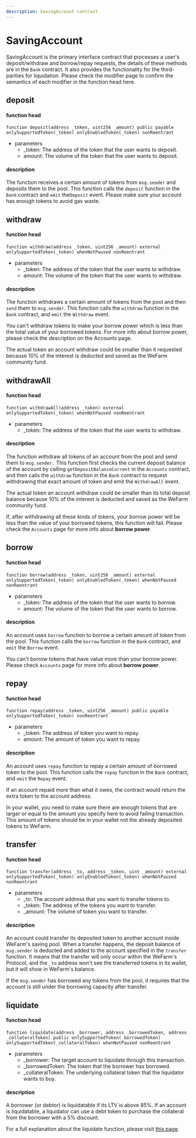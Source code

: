 ```yaml
---
description: SavingAccount contract
---
```


# SavingAccount

SavingAccount is the primary interface contract that processes a user's deposit/withdraw and borrow/repay requests, the details of these methods are in the `Bank` contract.  It also provides the functionality for the third-parities for liquidation. Please check the modifier page to confirm the semantics of each modifier in the function head here.

## deposit

#### function head

`function deposit(address _token, uint256 _amount) public payable onlySupportedToken(_token) onlyEnabledToken(_token) nonReentrant`

* parameters
  * \_token: The address of the token that the user wants to deposit.
  * amount: The volume of the token that the user wants to deposit.

#### description

The function receives a certain amount of tokens from `msg.sender` and deposits them to the pool. This function calls the `deposit` function in the `Bank` contract and `emit` the`Deposit` event. Please make sure your account has enough tokens to avoid gas waste.

## withdraw

#### function head

`function withdraw(address _token, uint256 _amount) external onlySupportedToken(_token) whenNotPaused nonReentrant`

* parameters
  * \_token: The address of the token that the user wants to withdraw.
  * amount: The volume of the token that the user wants to withdraw.

#### description

The function withdraws a certain amount of tokens from the pool and then `send` them to `msg.sender`. This function calls the `withdraw` function in the `Bank` contract, and `emit` the `Withdraw` event.

You can't withdraw tokens to make your borrow power which is less than the total value of your borrowed tokens. For more info about borrow power, please check the description on the Accounts page.

The actual token an account withdraw could be smaller than it requested because 10% of the interest is deducted and saved as the WeFarm community fund.

## withdrawAll

#### function head

`function withdrawAll(address _token) external onlySupportedToken(_token) whenNotPaused nonReentrant`

* parameters
  * \_token: The address of the token that the user wants to withdraw.

#### description

The function withdraw all tokens of an account from the pool and send them to `msg.sender.` This function first checks the current deposit balance of the account by calling `getDepositBalanceCurrent` in the `Accounts` contract, and then calls the `withdraw` function in the `Bank` contract to request withdrawing that exact amount of token and emit the `WithdrawAll` event.

The actual token an account withdraw could be smaller than its total deposit balance because 10% of the interest is deducted and saved as the WeFarm community fund.

If, after withdrawing all these kinds of tokens, your borrow power will be less than the value of your borrowed tokens, this function will fail. Please check the `Accounts` page for more info about **borrow power**.

## borrow

#### function head

`function borrow(address _token, uint256 _amount) external onlySupportedToken(_token) onlyEnabledToken(_token) whenNotPaused nonReentrant`

* parameters
  * \_token: The address of the token that the user wants to borrow.
  * amount: The volume of the token that the user wants to borrow.

#### description

An account uses `borrow` function to borrow a certain amount of token from the pool. This function calls the `borrow` function in the `Bank` contract, and `emit` the `Borrow` event.

You can't borrow tokens that have value more than your borrow power. Please check `Accounts` page for more info about **borrow power**.

## repay

#### function head

`function repay(address _token, uint256 _amount) public payable onlySupportedToken(_token) nonReentrant`

* parameters
  * \_token: The address of token you want to repay.
  * amount: The amount of token you want to repay.

#### description

An account uses `repay` function to repay a certain amount of borrowed token to the pool. This function calls the `repay` function in the `Bank` contract, and `emit` the `Repay` event.

If an account repaid more than what it owes, the contract would return the extra token to the account address.

In your wallet, you need to make sure there are enough tokens that are larger or equal to the amount you specify here to avoid failing transaction. This amount of tokens should be in your wallet not the already deposited tokens to WeFarm.

## transfer

#### function head

`function transfer(address _to, address _token, uint _amount) external onlySupportedToken(_token) onlyEnabledToken(_token) whenNotPaused nonReentrant`

* parameters
  * \_to: The account address that you want to transfer tokens to.
  * \_token: The address of the tokens you want to transfer.
  * \_amount: The volume of token you want to transfer.

#### description

An account could transfer its deposited token to another account inside WeFarm's saving pool. When a transfer happens, the deposit balance of `msg.sender` is deducted and added to the account specified in the `transfer` function. It means that the transfer will only occur within the WeFarm's Protocol, and the `_to` address won't see the transferred tokens in its wallet, but it will show in WeFarm's balance.

If the `msg.sender` has borrowed any tokens from the pool, it requires that the account is still under the borrowing capacity after transfer.

## liquidate

#### function head

`function liquidate(address _borrower, address _borrowedToken, address _collateralToken) public onlySupportedToken(_borrowedToken) onlySupportedToken(_collateralToken) whenNotPaused nonReentrant`

* parameters
  * \_borrower: The target account to liquidate through this transaction.
  * \_borrowedToken: The token that the borrower has borrowed.
  * \_collateralToken: The underlying collateral token that the liquidator wants to buy.

#### description

A borrower (or debtor) is liquidatable if its LTV is above 85%. If an account is liquidatable, a liquidator can use a debt token to purchase the collateral from the borrower with a 5% discount.

For a full explanation about the liquidate function, please visit [this page](https://app.gitbook.com/@definer/s/definer/liquidate).
